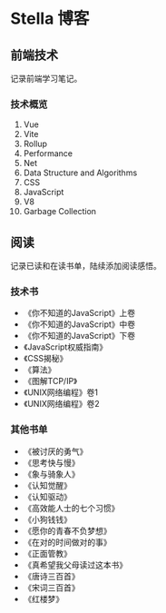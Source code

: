 # Stella 博客

## 前端技术

记录前端学习笔记。

### 技术概览

1. Vue
2. Vite
3. Rollup
4. Performance
5. Net
6. Data Structure and Algorithms
7. CSS
8. JavaScript
9. V8
10. Garbage Collection 

## 阅读

记录已读和在读书单，陆续添加阅读感悟。
### 技术书

- 《你不知道的JavaScript》上卷
- 《你不知道的JavaScript》中卷
- 《你不知道的JavaScript》下卷
- 《JavaScript权威指南》
- 《CSS揭秘》
- 《算法》
- 《图解TCP/IP》
- 《UNIX网络编程》卷1
- 《UNIX网络编程》卷2


### 其他书单

- 《被讨厌的勇气》 
- 《思考快与慢》
- 《象与骑象人》
- 《认知觉醒》
- 《认知驱动》
- 《高效能人士的七个习惯》
- 《小狗钱钱》
- 《愿你的青春不负梦想》
- 《在对的时间做对的事》
- 《正面管教》
- 《真希望我父母读过这本书》
- 《唐诗三百首》
- 《宋词三百首》
- 《红楼梦》
